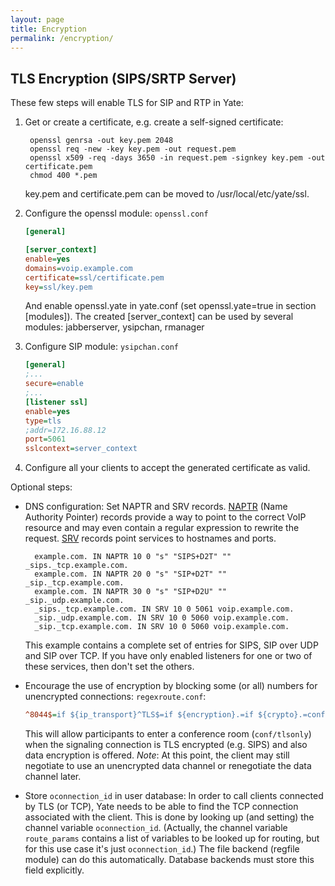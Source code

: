 ```yaml
---
layout: page
title: Encryption
permalink: /encryption/
---
```


## TLS Encryption (SIPS/SRTP Server)


These few steps will enable TLS for SIP and RTP in Yate:

1. Get or create a certificate, e.g. create a self-signed certificate:

        openssl genrsa -out key.pem 2048
        openssl req -new -key key.pem -out request.pem
        openssl x509 -req -days 3650 -in request.pem -signkey key.pem -out certificate.pem
        chmod 400 *.pem

    key.pem and certificate.pem can be moved to /usr/local/etc/yate/ssl. 

2. Configure the openssl module: `openssl.conf`

    ```INI
    [general]

    [server_context]
    enable=yes
    domains=voip.example.com
    certificate=ssl/certificate.pem
    key=ssl/key.pem
    ```

    And enable openssl.yate in yate.conf (set openssl.yate=true in section [modules]). The created [server_context] can be used by several modules: jabberserver, ysipchan, rmanager

3. Configure SIP module: `ysipchan.conf`

    ```INI
    [general]
    ;...
    secure=enable
    ;...
    [listener ssl]
    enable=yes
    type=tls
    ;addr=172.16.88.12
    port=5061
    sslcontext=server_context
    ```

4. Configure all your clients to accept the generated certificate as valid.


Optional steps:

* DNS configuration:
    Set NAPTR and SRV records. [NAPTR](https://en.wikipedia.org/wiki/NAPTR_record) (Name Authority Pointer) records provide a way to point to the correct VoIP resource and may even contain a regular expression to rewrite the request.
    [SRV](https://en.wikipedia.org/wiki/SRV_record) records point services to hostnames and ports.

        example.com. IN NAPTR 10 0 "s" "SIPS+D2T" "" _sips._tcp.example.com.
        example.com. IN NAPTR 20 0 "s" "SIP+D2T" "" _sip._tcp.example.com.
        example.com. IN NAPTR 30 0 "s" "SIP+D2U" "" _sip._udp.example.com.
        _sips._tcp.example.com. IN SRV 10 0 5061 voip.example.com.
        _sip._udp.example.com. IN SRV 10 0 5060 voip.example.com.
        _sip._tcp.example.com. IN SRV 10 0 5060 voip.example.com.

    This example contains a complete set of entries for SIPS, SIP over UDP and SIP over TCP. If you have only enabled listeners for one or two of these services, then don't set the others.

* Encourage the use of encryption by blocking some (or all) numbers for unencrypted connections: `regexroute.conf`:

    ```INI
    ^8044$=if ${ip_transport}^TLS$=if ${encryption}.=if ${crypto}.=conf/tlsonly;maxusers=23;lonely=true
    ```

    This will allow participants to enter a conference room (`conf/tlsonly`) when the signaling connection is TLS encrypted (e.g. SIPS) and also data encryption is offered. *Note*: At this point, the client may still negotiate to use an unencrypted data channel or renegotiate the data channel later.

* Store `oconnection_id` in user database:
    In order to call clients connected by TLS (or TCP), Yate needs to be able to find the TCP connection associated with the client. This is done by looking up (and setting) the channel variable `oconnection_id`. (Actually, the channel variable `route_params` contains a list of variables to be looked up for routing, but for this use case it's just `oconnection_id`.) The file backend (regfile module) can do this automatically. Database backends must store this field explicitly.

